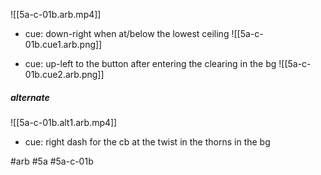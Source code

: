 

![[5a-c-01b.arb.mp4]]

- cue: down-right when at/below the lowest ceiling
![[5a-c-01b.cue1.arb.png]]

- cue: up-left to the button after entering the clearing in the bg
![[5a-c-01b.cue2.arb.png]]

##### alternate
![[5a-c-01b.alt1.arb.mp4]]

* cue: right dash for the cb at the twist in the thorns in the bg

#arb #5a #5a-c-01b

